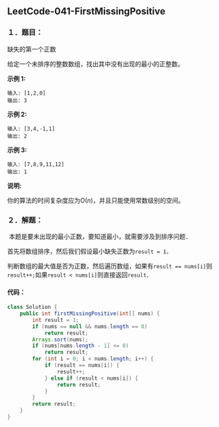 ## LeetCode-041-FirstMissingPositive

### １．题目：

缺失的第一个正数

给定一个未排序的整数数组，找出其中没有出现的最小的正整数。

**示例 1:**

```
输入: [1,2,0]
输出: 3
```

**示例 2:**

```
输入: [3,4,-1,1]
输出: 2
```

**示例 3:**

```
输入: [7,8,9,11,12]
输出: 1
```

**说明:**

你的算法的时间复杂度应为O(*n*)，并且只能使用常数级别的空间。

### ２．解题：

​	本题是要未出现的最小正数，要知道最小，就需要涉及到排序问题．

​	首先将数组排序，然后我们假设最小缺失正数为`result = 1`．

​	判断数组的最大值是否为正数，然后遍历数组，如果有`result == nums[i]`则`result++;`如果`result < nums[i]`则直接返回`result`．

#### 	代码：

```java
class Solution {
    public int firstMissingPositive(int[] nums) {
        int result = 1;
        if (nums == null && nums.length == 0)
            return result;
        Arrays.sort(nums);
        if (nums[nums.length - 1] <= 0)
            return result;
        for (int i = 0; i < nums.length; i++) {
            if (result == nums[i]) {
                result++;
            } else if (result < nums[i]) {
                return result;
            }
        }
        return result;
    }
}
```

